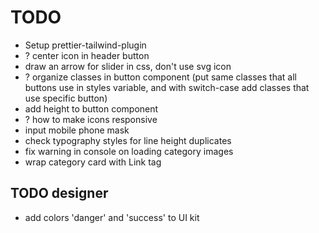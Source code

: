 # TODO

- Setup prettier-tailwind-plugin
- ? center icon in header button
- draw an arrow for slider in css, don't use svg icon
- ? organize classes in button component (put same classes that all buttons use in styles variable, and with switch-case add classes that use specific button)
- add height to button component
- ? how to make icons responsive
- input mobile phone mask
- check typography styles for line height duplicates
- fix warning in console on loading category images
- wrap category card with Link tag

## TODO designer

- add colors 'danger' and 'success' to UI kit
